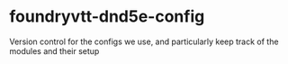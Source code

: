 # foundryvtt-dnd5e-config
Version control for the configs we use, and particularly keep track of the modules and their setup
